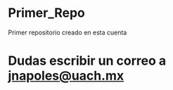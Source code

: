 # Primer_Repo
Primer repositorio creado en esta cuenta

# Dudas escribir un correo a jnapoles@uach.mx

